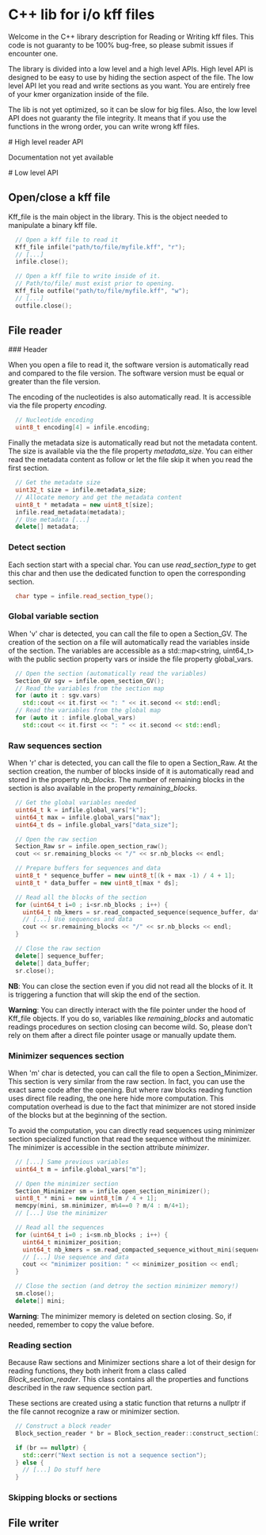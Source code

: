 # C++ lib for i/o kff files

Welcome in the C++ library description for Reading or Writing kff files.
This code is not guaranty to be 100% bug-free, so please submit issues if encounter one.

The library is divided into a low level and a high level APIs.
High level API is designed to be easy to use by hiding the section aspect of the file.
The low level API let you read and write sections as you want.
You are entirely free of your kmer organization inside of the file.

The lib is not yet optimized, so it can be slow for big files.
Also, the low level API does not guaranty the file integrity.
It means that if you use the functions in the wrong order, you can write wrong kff files.


# High level reader API

Documentation not yet available


# Low level API

## Open/close a kff file

Kff_file is the main object in the library.
This is the object needed to manipulate a binary kff file.

```C++
  // Open a kff file to read it
  Kff_file infile("path/to/file/myfile.kff", "r");
  // [...]
  infile.close();

  // Open a kff file to write inside of it.
  // Path/to/file/ must exist prior to opening.
  Kff_file outfile("path/to/file/myfile.kff", "w");
  // [...]
  outfile.close();
```

## File reader

### Header

When you open a file to read it, the software version is automatically read and compared to the file version.
The software version must be equal or greater than the file version.

The encoding of the nucleotides is also automatically read.
It is accessible via the file property *encoding*.

```C++
  // Nucleotide encoding
  uint8_t encoding[4] = infile.encoding;
```

Finally the metadata size is automatically read but not the metadata content.
The size is available via the the file property *metadata_size*.
You can either read the metadata content as follow or let the file skip it when you read the first section.

```C++
  // Get the metadate size
  uint32_t size = infile.metadata_size;
  // Allocate memory and get the metadata content
  uint8_t * metadata = new uint8_t[size];
  infile.read_metadata(metadata);
  // Use metadata [...]
  delete[] metadata;
```

### Detect section

Each section start with a special char.
You can use *read_section_type* to get this char and then use the dedicated function to open the corresponding section.

```C++
  char type = infile.read_section_type();
```

### Global variable section

When 'v' char is detected, you can call the file to open a Section_GV.
The creation of the section on a file will automatically read the variables inside of the section.
The variables are accessible as a std::map<string, uint64_t> with the public section property vars or inside the file property global_vars.

```C++
  // Open the section (automatically read the variables)
  Section_GV sgv = infile.open_section_GV();
  // Read the variables from the section map
  for (auto it : sgv.vars)
    std::cout << it.first << ": " << it.second << std::endl;
  // Read the variables from the global map
  for (auto it : infile.global_vars)
    std::cout << it.first << ": " << it.second << std::endl;
```

### Raw sequences section

When 'r' char is detected, you can call the file to open a Section_Raw.
At the section creation, the number of blocks inside of it is automatically read and stored in the property *nb_blocks*.
The number of remaining blocks in the section is also available in the property *remaining_blocks*.

```C++
  // Get the global variables needed
  uint64_t k = infile.global_vars["k"];
  uint64_t max = infile.global_vars["max"];
  uint64_t ds = infile.global_vars["data_size"];

  // Open the raw section
  Section_Raw sr = infile.open_section_raw();
  cout << sr.remaining_blocks << "/" << sr.nb_blocks << endl;

  // Prepare buffers for sequences and data
  uint8_t * sequence_buffer = new uint8_t[(k + max -1) / 4 + 1];
  uint8_t * data_buffer = new uint8_t[max * ds];

  // Read all the blocks of the section
  for (uint64_t i=0 ; i<sr.nb_blocks ; i++) {
    uint64_t nb_kmers = sr.read_compacted_sequence(sequence_buffer, data_buffer);
    // [...] Use sequences and data
    cout << sr.remaining_blocks << "/" << sr.nb_blocks << endl;
  }

  // Close the raw section
  delete[] sequence_buffer;
  delete[] data_buffer;
  sr.close();
```

**NB**: You can close the section even if you did not read all the blocks of it.
It is triggering a function that will skip the end of the section.


**Warning**: You can directly interact with the file pointer under the hood of Kff_file objects.
If you do so, variables like *remaining_blocks* and automatic readings procedures on section closing can become wild.
So, please don't rely on them after a direct file pointer usage or manually update them.


### Minimizer sequences section

When 'm' char is detected, you can call the file to open a Section_Minimizer.
This section is very similar from the raw section.
In fact, you can use the exact same code after the opening.
But where raw blocks reading function uses direct file reading, the one here hide more computation.
This computation overhead is due to the fact that minimizer are not stored inside of the blocks but at the beginning of the section.

To avoid the computation, you can directly read sequences using minimizer section specialized function that read the sequence without the minimizer.
The minimizer is accessible in the section attribute *minimizer*.

```C++
  // [...] Same previous variables
  uint64_t m = infile.global_vars["m"];

  // Open the minimizer section
  Section_Minimizer sm = infile.open_section_minimizer();
  uint8_t * mini = new uint8_t[m / 4 + 1];
  memcpy(mini, sm.minimizer, m%4==0 ? m/4 : m/4+1);
  // [...] Use the minimizer

  // Read all the sequences
  for (uint64_t i=0 ; i<sm.nb_blocks ; i++) {
    uint64_t minimizer_position;
    uint64_t nb_kmers = sm.read_compacted_sequence_without_mini(sequence_buffer, data_buffer, minimizer_position);
    // [...] Use sequence and data
    cout << "minimizer position: " << minimizer_position << endl;
  }

  // Close the section (and detroy the section minimizer memory!)
  sm.close();
  delete[] mini;
```

**Warning**: The minimizer memory is deleted on section closing.
So, if needed, remember to copy the value before.


### Reading section

Because Raw sections and Minimizer sections share a lot of their design for reading functions, they both inherit from a class called *Block_section_reader*.
This class contains all the properties and functions described in the raw sequence section part.

These sections are created using a static function that returns a nullptr if the file cannot recognize a raw or minimizer section.

```C++
  // Construct a block reader
  Block_section_reader * br = Block_section_reader::construct_section(infile);

  if (br == nullptr) {
    std::cerr("Next section is not a sequence section");
  } else {
    // [...] Do stuff here
  }
```

### Skipping blocks or sections


## File writer



